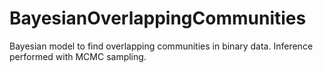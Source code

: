 # BayesianOverlappingCommunities
Bayesian model to find overlapping communities in binary data. Inference performed with MCMC sampling.
